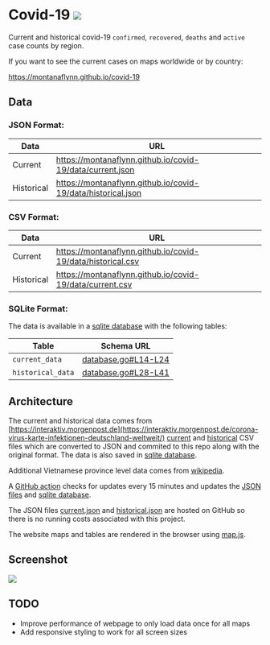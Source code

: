 # Covid-19 [![](https://github.com/montanaflynn/covid-19/workflows/Update/badge.svg)](https://github.com/montanaflynn/covid-19/actions)

Current and historical covid-19 `confirmed`, `recovered`, `deaths` and `active` case counts by region. 

If you want to see the current cases on maps worldwide or by country:

https://montanaflynn.github.io/covid-19

## Data

### JSON Format:

Data | URL
-----|--------
Current | https://montanaflynn.github.io/covid-19/data/current.json
Historical | https://montanaflynn.github.io/covid-19/data/historical.json


### CSV Format:

Data | URL
-----|--------
Current | https://montanaflynn.github.io/covid-19/data/historical.csv
Historical | https://montanaflynn.github.io/covid-19/data/current.csv

### SQLite Format:

The data is available in a [sqlite database](./data/covid.db) with the following tables:

Table | Schema URL
------|--------
`current_data` | [database.go#L14-L24](https://github.com/montanaflynn/covid-19/blob/master/database.go#L12-L22)
`historical_data` | [database.go#L28-L41](https://github.com/montanaflynn/covid-19/blob/master/database.go#L28-L41)

## Architecture

The current and historical data comes from [https://interaktiv.morgenpost.de](https://interaktiv.morgenpost.de/corona-virus-karte-infektionen-deutschland-weltweit/) [current](https://interaktiv.morgenpost.de/corona-virus-karte-infektionen-deutschland-weltweit/data/Coronavirus.current.v2.csv) and [historical](https://funkeinteraktiv.b-cdn.net/history.light.v4.csv) CSV files which are converted to JSON and commited to this repo along with the original format. The data is also saved in [sqlite database](./data/covid.db).

Additional Vietnamese province level data comes from [wikipedia](https://vi.wikipedia.org/wiki/%C4%90%E1%BA%A1i_d%E1%BB%8Bch_COVID-19_t%E1%BA%A1i_Vi%E1%BB%87t_Nam).

A [GitHub action](https://github.com/montanaflynn/covid-19/blob/master/.github/workflows/main.yml) checks for updates every 15 minutes and updates the [JSON files](./data) and [sqlite database](./data/covid.db).

The JSON files [current.json](https://raw.githubusercontent.com/montanaflynn/covid-19/master/data/current.json) and [historical.json](https://montanaflynn.github.io/covid-19/data/historical.json) are hosted on GitHub so there is no running costs associated with this project.

The website maps and tables are rendered in the browser using [map.js](https://github.com/montanaflynn/covid-19/blob/master/assets/map.js).

## Screenshot

[![](https://i.imgur.com/z370DBE.png)](https://montanaflynn.github.io/covid-19/)

## TODO

- Improve performance of webpage to only load data once for all maps
- Add responsive styling to work for all screen sizes
